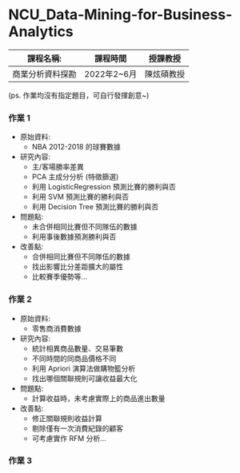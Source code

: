 # NCU_Data-Mining-for-Business-Analytics

| 課程名稱: | 課程時間 | 授課教授 |
| -------- | -------- | -------- |
| 商業分析資料探勘     | 2022年2~6月     | 陳炫碩教授     |

(ps. 作業均沒有指定題目，可自行發揮創意~)

### 作業 1

* 原始資料:
    * NBA 2012-2018 的球賽數據 
* 研究內容:
    * 主/客場勝率差異
    * PCA 主成分分析 (特徵篩選)
    * 利用 LogisticRegression 預測比賽的勝利與否
    * 利用 SVM 預測比賽的勝利與否
    * 利用 Decision Tree 預測比賽的勝利與否
* 問題點:
    * 未合併相同比賽但不同隊伍的數據
    * 利用事後數據預測勝利與否
* 改善點: 
    *  合併相同比賽但不同隊伍的數據
    *  找出影響比分差距擴大的屬性
    *  比較賽季優勢等...

### 作業 2

* 原始資料:
    * 零售商消費數據 
* 研究內容:
    * 統計相異商品數量、交易筆數
    * 不同時間的同商品價格不同
    * 利用 Apriori 演算法做購物籃分析
    * 找出哪個關聯規則可讓收益最大化
* 問題點:
    * 計算收益時，未考慮實際上的商品進出數量
* 改善點: 
    *  修正關聯規則收益計算
    *  剔除僅有一次消費紀錄的顧客
    *  可考慮實作 RFM 分析...

### 作業 3